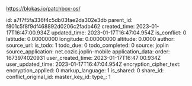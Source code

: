 https://blokas.io/patchbox-os/

id: a7f7f5fa336f4c5db03fae2da302e3db
parent_id: f801c5f8f9df468892d0206c2fadb462
created_time: 2023-01-17T16:47:00.934Z
updated_time: 2023-01-17T16:47:04.954Z
is_conflict: 0
latitude: 0.00000000
longitude: 0.00000000
altitude: 0.0000
author: 
source_url: 
is_todo: 1
todo_due: 0
todo_completed: 0
source: joplin
source_application: net.cozic.joplin-mobile
application_data: 
order: 1673974020931
user_created_time: 2023-01-17T16:47:00.934Z
user_updated_time: 2023-01-17T16:47:04.954Z
encryption_cipher_text: 
encryption_applied: 0
markup_language: 1
is_shared: 0
share_id: 
conflict_original_id: 
master_key_id: 
type_: 1